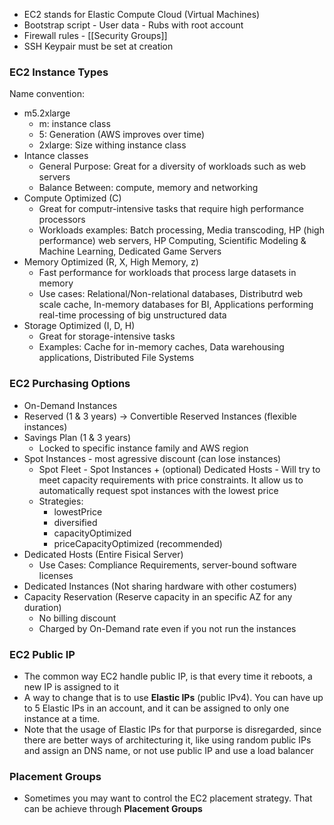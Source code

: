 - EC2 stands for Elastic Compute Cloud (Virtual Machines)
- Bootstrap script - User data - Rubs with root account
- Firewall rules - [[Security Groups]]
- SSH Keypair must be set at creation

### EC2 Instance Types
Name convention:
- m5.2xlarge
	- m: instance class
	- 5: Generation (AWS improves over time)
	- 2xlarge: Size withing instance class
- Intance classes
	- General Purpose: Great for a diversity of workloads such as web servers
	- Balance Between: compute, memory and networking
- Compute Optimized (C)
	- Great for computr-intensive tasks that require high performance processors
	- Workloads examples: Batch processing, Media transcoding, HP (high performance) web servers, HP Computing, Scientific Modeling & Machine Learning, Dedicated Game Servers
- Memory Optimized (R, X, High Memory, z)
	- Fast performance for workloads that process large datasets in memory
	- Use cases: Relational/Non-relational databases, Distributrd web scale cache, In-memory databases for BI, Applications performing real-time processing of big unstructured data
- Storage Optimized (I, D, H)
	- Great for storage-intensive tasks
	- Examples: Cache for in-memory caches, Data warehousing applications, Distributed File Systems

### EC2 Purchasing Options
- On-Demand Instances
- Reserved (1 & 3 years) -> Convertible Reserved Instances (flexible instances)
- Savings Plan (1 & 3 years)
	- Locked to specific instance family and AWS region
- Spot Instances - most agressive discount (can lose instances)
	- Spot Fleet - Spot Instances + (optional) Dedicated Hosts - Will try to meet capacity requirements with price constraints. It allow us to automatically request spot instances with the lowest price
	- Strategies:
		- lowestPrice
		- diversified
		- capacityOptimized
		- priceCapacityOptimized (recommended)
- Dedicated Hosts (Entire Fisical Server)
	- Use Cases: Compliance Requirements, server-bound software licenses
- Dedicated Instances (Not sharing hardware with other costumers)
- Capacity Reservation (Reserve capacity in an specific AZ for any duration)
	- No billing discount
	- Charged by On-Demand rate even if you not run the instances
### EC2 Public IP
- The common way EC2 handle public IP, is that every time it reboots, a new IP is assigned to it
- A way to change that is to use **Elastic IPs** (public IPv4). You can have up to 5 Elastic IPs in an account, and it can be assigned to only one instance at a time.
- Note that the usage of Elastic IPs for that purporse is disregarded, since there are better ways of architecturing it, like using random public IPs and assign an DNS name, or not use public IP and use a load balancer

### Placement Groups
- Sometimes you may want to control the EC2 placement strategy. That can be achieve through **Placement Groups**